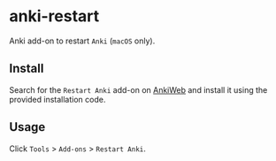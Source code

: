# anki-restart

Anki add-on to restart `Anki` (`macOS` only).


## Install

Search for the `Restart Anki` add-on on [AnkiWeb](https://ankiweb.net/shared/addons)
and install it using the provided installation code.

## Usage

Click `Tools` > `Add-ons` > `Restart Anki`.